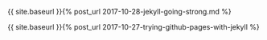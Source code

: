 {{ site.baseurl }}{% post_url 2017-10-28-jekyll-going-strong.md %}

{{ site.baseurl }}{% post_url 2017-10-27-trying-github-pages-with-jekyll %}
